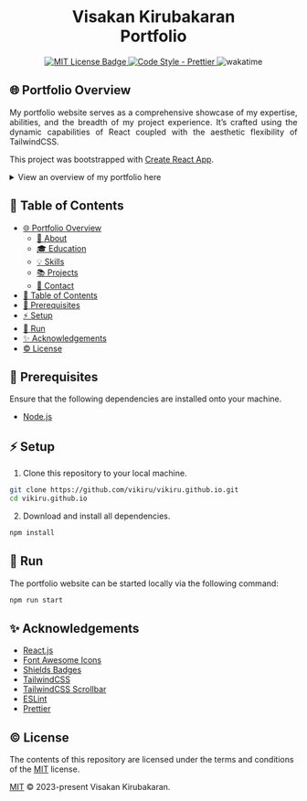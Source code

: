 <h1 align="center">Visakan Kirubakaran <br> Portfolio</h1>

<p align="center">
	<a href="https://github.com/vikiru/vikiru.github.io/blob/main/LICENSE">
		<img src="https://img.shields.io/badge/license-MIT-aqua" alt="MIT License Badge"/>
	</a>
	<a href="https://github.com/prettier/prettier">
		<img src="https://img.shields.io/badge/code_style-prettier-ff69b4.svg?style=flat-square" alt="Code Style - Prettier"/>
	</a>
    <img src="https://wakatime.com/badge/user/5e62f99d-3a1e-4fd2-8f37-77919d626a67/project/018bcb76-aa73-40c9-acb6-f83f325c3cd4.svg" alt="wakatime"></img>
</p>

## 🌐 Portfolio Overview

<p align="justify">My portfolio website serves as a comprehensive showcase of my expertise, abilities, and the breadth of my project experience. It’s crafted using the dynamic capabilities of React coupled with the aesthetic flexibility of TailwindCSS.</p>

This project was bootstrapped with [Create React App](https://github.com/facebook/create-react-app).

<details closed>

<summary>View an overview of my portfolio here</summary>

### 📄 About

**Name**: Visakan Kirubakaran

**Title**: Software Developer

### 🎓 Education

**Bachelor of Engineering - BEng., Software Engineering** - Carleton University (Sept 2018 - Apr 2023)

**IBM Full Stack Software Developer Certificate** - [Coursera](https://coursera.org/share/2c288e462af814df334a75f4e59cbfe6) (Oct 2023 - Nov 2023)

### 💡 Skills

**Languages**: Java, Python, HTML, CSS, JavaScript

**Runtime**: Node.js

**Frameworks**: Spring, JUnit5, Mocha, Chai, Django, Flask, React, TailwindCSS

**Libraries**: NumPy, SciPy, SimPy, Pandas, Chai

**Database**: MySQL, SQLite, MongoDB, Sequelize

**DevOps**: CircleCI, GitHub Actions, Snyk

**Tools**: Maven, npm, pip, git, GitHub, GitHub Desktop, Postman, ESLint, Prettier

**Editor/IDE**: VSCode, IntelliJ, Eclipse

**Hosting**: GitHub Pages, Heroku, Render

**OS**: Windows, Ubuntu

### 📚 Projects

|                   Project Name                    |                                Technologies Used                                 |                            Link                            |
| :-----------------------------------------------: | :------------------------------------------------------------------------------: | :--------------------------------------------------------: |
| Portfolio Website | `React`, `TailwindCSS` | [GitHub Repo](https://github.com/vikiru/vikiru.github.io) |
|         Urvo \| Multi-purpose Discord Bot         |                `Node.js`, `SQLite`, `Sequelize`, `Mocha`, `Chai`                 |       [GitHub Repo](https://github.com/vikiru/Urvo)        |
|         CodeSmell \| Static Analysis Tool         | `Java`,`Maven`, `JUnit`, `Python`, `JavaFX WebView`, `HTML`, `CSS`, `JavaScript` |     [GitHub Repo](https://github.com/vikiru/CodeSmell)     |
| discrete-sim \| Manufacturing Facility Simulation |                       `Python`, `NumPy`, `SciPy`, `SimPy`                        |   [GitHub Repo](https://github.com/vikiru/discrete-sim)    |
|   Mini-SurveyMonkey \| Spring Boot CRUD Web App   |       `Java`, `Maven`, `Spring Boot`, `Thymeleaf`, `JUnit`, `HTML`, `CSS`        | [GitHub Repo](https://github.com/vikiru/Mini-SurveyMonkey) |
|       Elevator Simulator \| Threads and UDP       |                             `Java`, `Maven`, `JUnit`                             |                         `private`                          |
|           digitalRisk \| MVC Swing Game           |                        `Java`, `Maven`, `JUnit`, `Swing`                         |    [GitHub Repo](https://github.com/flavji/digitalRisk)    |

### 📧 Contact

 <p align="left">
  <a href="https://www.linkedin.com/in/viskirubakaran/">
    <img src="https://img.shields.io/badge/LinkedIn-0077B5?style=for-the-badge&logo=linkedin&logoColor=white">
  </a>
  <a href="https://wakatime.com/@vikiru">
    <img src="https://img.shields.io/badge/GitHub-100000?style=for-the-badge&logo=github&logoColor=white">
  </a>
  <a href="https://linktr.ee/vikiru">
    <img src="https://img.shields.io/badge/linktree-39E09B?style=for-the-badge&logo=linktree&logoColor=white">
  </a>
</p>

</details>

## 📖 Table of Contents

- [🌐 Portfolio Overview](#-portfolio-overview)
	- [📄 About](#-about)
	- [🎓 Education](#-education)
	- [💡 Skills](#-skills)
	- [📚 Projects](#-projects)
	- [📧 Contact](#-contact)
- [📖 Table of Contents](#-table-of-contents)
- [📝 Prerequisites](#-prerequisites)
- [⚡ Setup](#-setup)
- [🚀 Run](#-run)
- [✨ Acknowledgements](#-acknowledgements)
- [©️ License](#️-license)

## 📝 Prerequisites

Ensure that the following dependencies are installed onto your machine.

- [Node.js](https://nodejs.org/en/download)


## ⚡ Setup

1. Clone this repository to your local machine.

```bash
git clone https://github.com/vikiru/vikiru.github.io.git
cd vikiru.github.io
```

2. Download and install all dependencies.

```bash
npm install
```

## 🚀 Run

The portfolio website can be started locally via the following command:

```bash
npm run start
```

## ✨ Acknowledgements

- [React.js](https://fontawesome.com)
- [Font Awesome Icons](https://fontawesome.com/)
- [Shields Badges](https://github.com/badges/shields)
- [TailwindCSS](https://tailwindcss.com/)
- [TailwindCSS Scrollbar](https://github.com/adoxography/tailwind-scrollbar)
- [ESLint](https://eslint.org/)
- [Prettier](https://prettier.io/)


## ©️ License

The contents of this repository are licensed under the terms and conditions of the [MIT](https://choosealicense.com/licenses/mit/) license.

[MIT](LICENSE) &copy; 2023-present Visakan Kirubakaran.
